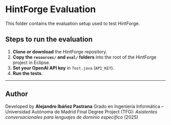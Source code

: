 # HintForge Evaluation

This folder contains the evaluation setup used to test HintForge.

## Steps to run the evaluation

1. **Clone or download** the HintForge repository.
2. **Copy the `resources/` and `eval/` folders** into the root of the HintForge project in Eclipse.
3. **Set your OpenAI API key** in `Test.java` (`API_KEY`).
4. **Run the tests**.

---

## Author

Developed by **Alejandro Ibáñez Pastrana**
Grado en Ingeniería Informática – Universidad Autónoma de Madrid
Final Degree Project (TFG): *Asistentes conversacionales para lenguajes de dominio específico* (2025)
